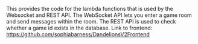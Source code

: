 This provides the code for the lambda functions that is used by the Websocket and REST API. 
The WebSocket API lets you enter a game room and send messages within the room. 
The REST API is used to check whether a game id exists in the database. 
Link to frontend: https://github.com/sophiabarness/DandelionsV2Frontend